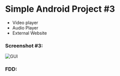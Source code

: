 # Simple Android Project #3

- Video player
- Audio Player
- External Website

### Screenshot #3:
![GUI](https://github.com/ikostan/Simple_Android_Project_3/blob/master/screens/Capture_3.JPG?raw=true "GUI screenshot")

### FDD:
